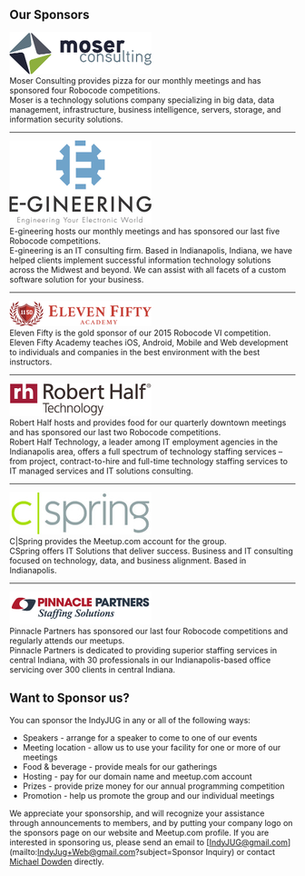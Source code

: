 ## Our Sponsors

[![Moser Consulting][moser_logo]][moser]  
Moser Consulting provides pizza for our monthly meetings and has sponsored four Robocode competitions.  
Moser is a technology solutions company specializing in big data, data management, infrastructure, business intelligence, servers, storage, and information security solutions.

* * * * * * * * * * * * * * * * * * * *

[![E-gineering][egineering_logo]][egineering]  
E-gineering hosts our monthly meetings and has sponsored our last five Robocode competitions.  
E-gineering is an IT consulting firm.  Based in Indianapolis, Indiana, we have helped clients implement successful information technology solutions across the Midwest and beyond.  We can assist with all facets of a custom software solution for your business.

* * * * * * * * * * * * * * * * * * * *

[![Eleven Fifty][1150_logo]][1150]  
Eleven Fifty is the gold sponsor of our 2015 Robocode VI competition.  
Eleven Fifty Academy teaches iOS, Android, Mobile and Web development to individuals and companies in the best environment with the best instructors.

* * * * * * * * * * * * * * * * * * * *

[![Robert Half Technology][rht_logo]][rht]  
Robert Half hosts and provides food for our quarterly downtown meetings and has sponsored our last two Robocode competitions.  
Robert Half Technology, a leader among IT employment agencies in the Indianapolis area, offers a full spectrum of technology staffing services – from project, contract-to-hire and full-time technology staffing services to IT managed services and IT solutions consulting.

* * * * * * * * * * * * * * * * * * * *

[![C|Spring][cspring_logo]][cspring]  
C|Spring provides the Meetup.com account for the group.  
CSpring offers IT Solutions that deliver success. Business and IT consulting focused on technology, data, and business alignment. Based in Indianapolis.

* * * * * * * * * * * * * * * * * * * *

[![Pinnacle Partners][pinnacle_logo]][pinnacle]  
Pinnacle Partners has sponsored our last four Robocode competitions and regularly attends our meetups.  
Pinnacle Partners is dedicated to providing superior staffing services in central Indiana, with 30 professionals in our Indianapolis-based office servicing over 300 clients in central Indiana.

[moser]: http://www.moserit.com/
[moser_logo]: /sponsors/moser.png

[egineering]: http://www.e-gineering.com/
[egineering_logo]: /sponsors/e-gineering.jpg

[1150]: https://elevenfifty.com/
[1150_logo]: /sponsors/elevenfifty.png

[rht]: http://www.roberthalf.com/indianapolis/technology-it
[rht_logo]: /sponsors/roberthalf.jpg

[pinnacle]: http://www.partnersinstaffing.com/
[pinnacle_logo]: /sponsors/pinnacle.png

[cspring]: http://www.cspring.com/
[cspring_logo]: /sponsors/cspring.jpg

## Want to Sponsor us?

You can sponsor the IndyJUG in any or all of the following ways:

* Speakers - arrange for a speaker to come to one of our events
* Meeting location - allow us to use your facility for one or more of our meetings
* Food & beverage - provide meals for our gatherings
* Hosting - pay for our domain name and meetup.com account
* Prizes - provide prize money for our annual programming competition
* Promotion - help us promote the group and our individual meetings

We appreciate your sponsorship, and will recognize your assistance through announcements to members, and by putting your company logo on the sponsors page on our website and Meetup.com profile.
If you are interested in sponsoring us, please send an email to [IndyJUG@gmail.com](mailto:IndyJug+Web@gmail.com?subject=Sponsor Inquiry) or contact [Michael Dowden](https://www.linkedin.com/in/mdowden) directly.

